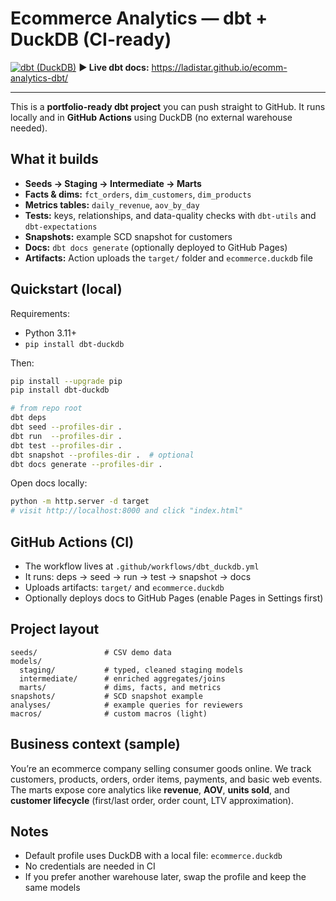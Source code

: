 # Ecommerce Analytics — dbt + DuckDB (CI-ready)
[![dbt (DuckDB)](https://github.com/ladistar/ecomm-analytics-dbt/actions/workflows/dbt_duckdb.yml/badge.svg)](https://github.com/ladistar/ecomm-analytics-dbt/actions/workflows/dbt_duckdb.yml)
**▶ Live dbt docs:** https://ladistar.github.io/ecomm-analytics-dbt/

---
This is a **portfolio-ready dbt project** you can push straight to GitHub. It runs locally and in **GitHub Actions** using DuckDB (no external warehouse needed).

## What it builds
- **Seeds → Staging → Intermediate → Marts**
- **Facts & dims:** `fct_orders`, `dim_customers`, `dim_products`
- **Metrics tables:** `daily_revenue`, `aov_by_day`
- **Tests:** keys, relationships, and data-quality checks with `dbt-utils` and `dbt-expectations`
- **Snapshots:** example SCD snapshot for customers
- **Docs:** `dbt docs generate` (optionally deployed to GitHub Pages)
- **Artifacts:** Action uploads the `target/` folder and `ecommerce.duckdb` file

## Quickstart (local)

Requirements:
- Python 3.11+
- `pip install dbt-duckdb`

Then:
```bash
pip install --upgrade pip
pip install dbt-duckdb

# from repo root
dbt deps
dbt seed --profiles-dir .
dbt run  --profiles-dir .
dbt test --profiles-dir .
dbt snapshot --profiles-dir .  # optional
dbt docs generate --profiles-dir .
```

Open docs locally:
```bash
python -m http.server -d target
# visit http://localhost:8000 and click "index.html"
```

## GitHub Actions (CI)

- The workflow lives at `.github/workflows/dbt_duckdb.yml`
- It runs: deps → seed → run → test → snapshot → docs
- Uploads artifacts: `target/` and `ecommerce.duckdb`
- Optionally deploys docs to GitHub Pages (enable Pages in Settings first)

## Project layout

```
seeds/               # CSV demo data
models/
  staging/           # typed, cleaned staging models
  intermediate/      # enriched aggregates/joins
  marts/             # dims, facts, and metrics
snapshots/           # SCD snapshot example
analyses/            # example queries for reviewers
macros/              # custom macros (light)
```

## Business context (sample)

You’re an ecommerce company selling consumer goods online. We track customers, products, orders, order items, payments, and basic web events. The marts expose core analytics like **revenue**, **AOV**, **units sold**, and **customer lifecycle** (first/last order, order count, LTV approximation).

## Notes

- Default profile uses DuckDB with a local file: `ecommerce.duckdb`
- No credentials are needed in CI
- If you prefer another warehouse later, swap the profile and keep the same models
